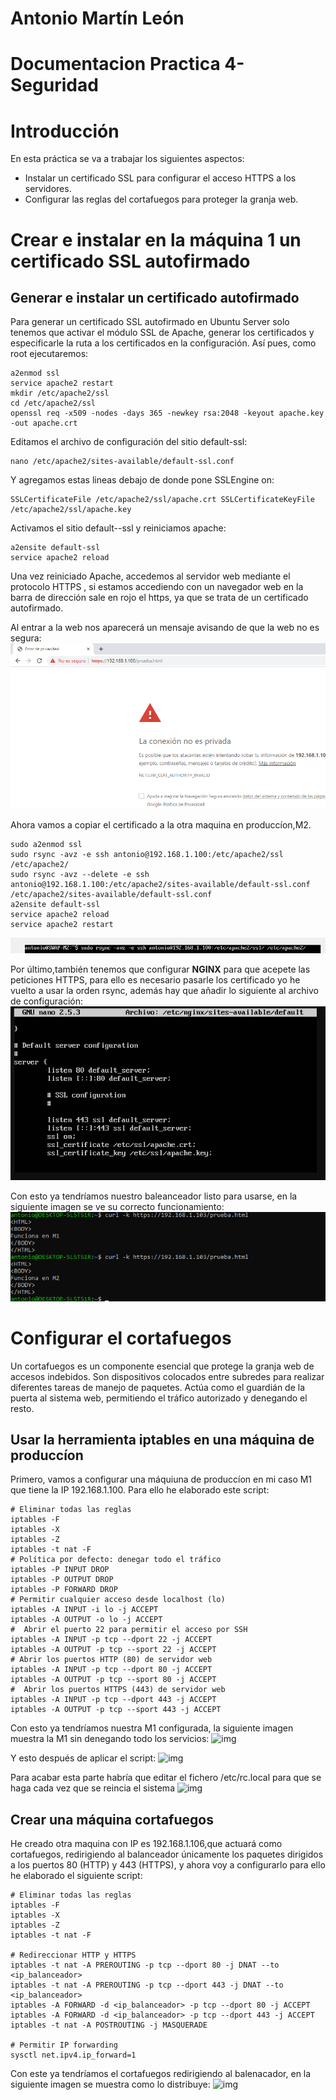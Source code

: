 # Antonio Martín León
# Documentacion Practica 4-Seguridad

# Introducción
En esta práctica se va a trabajar los siguientes aspectos:
+ Instalar un certificado SSL para configurar el acceso HTTPS a los servidores.
+ Configurar las reglas del cortafuegos para proteger la granja web.

# Crear e instalar en la máquina 1 un certificado SSL autofirmado
## Generar e instalar un certificado autofirmado
Para generar un certificado SSL autofirmado en Ubuntu Server solo tenemos que activar el módulo SSL de Apache, generar los certificados y especificarle la ruta a los certificados en la configuración. Así pues, como root ejecutaremos:
```
a2enmod ssl
service apache2 restart
mkdir /etc/apache2/ssl
cd /etc/apache2/ssl
openssl req -x509 -nodes -days 365 -newkey rsa:2048 -keyout apache.key -out apache.crt
```

Editamos el archivo de configuración del sitio default-ssl:
```
nano /etc/apache2/sites-available/default-ssl.conf
```
Y agregamos estas lineas debajo de donde pone SSLEngine on:
```
SSLCertificateFile /etc/apache2/ssl/apache.crt SSLCertificateKeyFile /etc/apache2/ssl/apache.key
```
Activamos el sitio default--ssl y reiniciamos apache:
```
a2ensite default-ssl
service apache2 reload
```
Una vez reiniciado Apache, accedemos al servidor web mediante el protocolo HTTPS , si estamos accediendo con un navegador web en la barra de dirección sale en rojo el https, ya que se trata de un certificado autofirmado.

Al entrar a la web nos aparecerá un mensaje avisando de que la web no es segura:
![img](https://github.com/antonioml97/SWAP/blob/master/practica4/img/Screenshot_2.png)

Ahora vamos a copiar el certificado a la otra maquina en produccíon,M2.
```
sudo a2enmod ssl
sudo rsync -avz -e ssh antonio@192.168.1.100:/etc/apache2/ssl /etc/apache2/
sudo rsync -avz --delete -e ssh antonio@192.168.1.100:/etc/apache2/sites-available/default-ssl.conf /etc/apache2/sites-available/default-ssl.conf
a2ensite default-ssl
service apache2 reload
service apache2 restart
```
![img](https://github.com/antonioml97/SWAP/blob/master/practica4/img/Copia_m1_m2.png)

Por último,también tenemos que configurar **NGINX** para que acepete las peticiones HTTPS, para ello es necesario pasarle los certificado yo he vuelto a usar la orden rsync, además hay que añadir lo siguiente al archivo de configuración:
![img](https://github.com/antonioml97/SWAP/blob/master/practica4/img/Nginx.png)

Con esto ya tendríamos nuestro baleanceador listo para usarse, en la siguiente imagen se ve su correcto funcionamiento:
![img](https://github.com/antonioml97/SWAP/blob/master/practica4/img/Ngix__ok.png)

# Configurar el cortafuegos
Un cortafuegos es un componente esencial que protege la granja web de accesos indebidos. Son dispositivos colocados entre subredes para realizar diferentes tareas
de manejo de paquetes. Actúa como el guardián de la puerta al sistema web, permitiendo el tráfico autorizado y denegando el resto.
## Usar la herramienta iptables en una máquina de produccíon
Primero, vamos a configurar una máquiuna de produccíon en mi caso M1 que tiene la IP 192.168.1.100. Para ello he elaborado este script:
```
# Eliminar todas las reglas
iptables -F
iptables -X
iptables -Z
iptables -t nat -F
# Política por defecto: denegar todo el tráfico
iptables -P INPUT DROP
iptables -P OUTPUT DROP
iptables -P FORWARD DROP
# Permitir cualquier acceso desde localhost (lo)
iptables -A INPUT -i lo -j ACCEPT
iptables -A OUTPUT -o lo -j ACCEPT
#  Abrir el puerto 22 para permitir el acceso por SSH
iptables -A INPUT -p tcp --dport 22 -j ACCEPT
iptables -A OUTPUT -p tcp --sport 22 -j ACCEPT
# Abrir los puertos HTTP (80) de servidor web
iptables -A INPUT -p tcp --dport 80 -j ACCEPT
iptables -A OUTPUT -p tcp --sport 80 -j ACCEPT
#  Abrir los puertos HTTPS (443) de servidor web
iptables -A INPUT -p tcp --dport 443 -j ACCEPT
iptables -A OUTPUT -p tcp --sport 443 -j ACCEPT
````

Con esto ya tendríamos nuestra M1 configurada, la siguiente imagen muestra la M1 sin denegando todo los servicios:
![img](https://github.com/antonioml97/SWAP/blob/master/practica4/img/Prueba_tras_limpiar_iptables.png)

Y esto después de aplicar el script:
![img](https://github.com/antonioml97/SWAP/blob/master/practica4/img/Tras_script.png)

Para acabar esta parte habría que editar el fichero /etc/rc.local para que se haga cada vez que se reincia el sistema
![img](https://github.com/antonioml97/SWAP/blob/master/practica4/img/IPTables_Script.png)

## Crear una máquina cortafuegos
He creado otra maquina con IP es 192.168.1.106,que actuará como cortafuegos, redirigiendo al balanceador únicamente los paquetes dirigidos a los puertos 80 (HTTP) y 443 (HTTPS), y ahora voy a configurarlo para ello he elaborado el siguiente script:
```
# Eliminar todas las reglas
iptables -F
iptables -X
iptables -Z
iptables -t nat -F

# Redireccionar HTTP y HTTPS
iptables -t nat -A PREROUTING -p tcp --dport 80 -j DNAT --to <ip_balanceador>
iptables -t nat -A PREROUTING -p tcp --dport 443 -j DNAT --to <ip_balanceador>
iptables -A FORWARD -d <ip_balanceador> -p tcp --dport 80 -j ACCEPT
iptables -A FORWARD -d <ip_balanceador> -p tcp --dport 443 -j ACCEPT
iptables -t nat -A POSTROUTING -j MASQUERADE

# Permitir IP forwarding
sysctl net.ipv4.ip_forward=1
```

Con este ya tendríamos el cortafuegos redirigiendo al balenacador, en la siguiente imagen se muestra como lo distribuye:
![img](https://github.com/antonioml97/SWAP/blob/master/practica4/img/CortaFuegos_ok.png)
